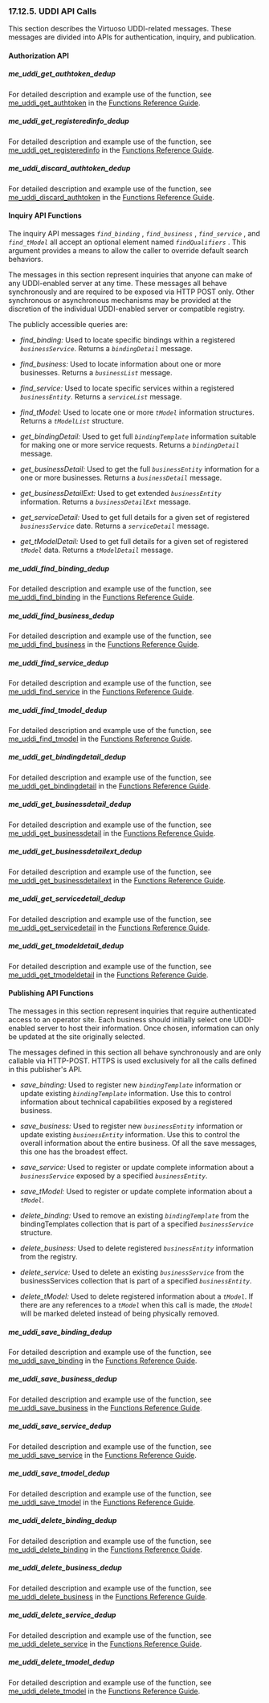 <div id="uddiapicalls" class="section">

<div class="titlepage">

<div>

<div>

### 17.12.5. UDDI API Calls

</div>

</div>

</div>

This section describes the Virtuoso UDDI-related messages. These
messages are divided into APIs for authentication, inquiry, and
publication.

<div id="authapis" class="section">

<div class="titlepage">

<div>

<div>

#### Authorization API

</div>

</div>

</div>

<div id="me_uddi_get_authtoken_dedup" class="section">

<div class="titlepage">

<div>

<div>

##### me_uddi_get_authtoken_dedup

</div>

</div>

</div>

For detailed description and example use of the function, see
<a href="me_uddi_get_authtoken.html" class="link"
title="uddi_get_authToken">me_uddi_get_authtoken</a> in the
<a href="ch-functions.html" class="link"
title="Chapter 24. Virtuoso Functions Guide &amp; Reference">Functions
Reference Guide</a>.

</div>

<div id="me_uddi_get_registeredinfo_dedup" class="section">

<div class="titlepage">

<div>

<div>

##### me_uddi_get_registeredinfo_dedup

</div>

</div>

</div>

For detailed description and example use of the function, see
<a href="me_uddi_get_registeredinfo.html" class="link"
title="uddi_get_registeredInfo">me_uddi_get_registeredinfo</a> in the
<a href="ch-functions.html" class="link"
title="Chapter 24. Virtuoso Functions Guide &amp; Reference">Functions
Reference Guide</a>.

</div>

<div id="me_uddi_discard_authtoken_dedup" class="section">

<div class="titlepage">

<div>

<div>

##### me_uddi_discard_authtoken_dedup

</div>

</div>

</div>

For detailed description and example use of the function, see
<a href="me_uddi_discard_authtoken.html" class="link"
title="uddi_discard_authToken">me_uddi_discard_authtoken</a> in the
<a href="ch-functions.html" class="link"
title="Chapter 24. Virtuoso Functions Guide &amp; Reference">Functions
Reference Guide</a>.

</div>

</div>

<div id="uddisearchapi" class="section">

<div class="titlepage">

<div>

<div>

#### Inquiry API Functions

</div>

</div>

</div>

The inquiry API messages *`find_binding`* , *`find_business`* ,
*`find_service`* , and *`find_tModel`* all accept an optional element
named *`findQualifiers`* . This argument provides a means to allow the
caller to override default search behaviors.

The messages in this section represent inquiries that anyone can make of
any UDDI-enabled server at any time. These messages all behave
synchronously and are required to be exposed via HTTP POST only. Other
synchronous or asynchronous mechanisms may be provided at the discretion
of the individual UDDI-enabled server or compatible registry.

The publicly accessible queries are:

<div class="itemizedlist">

- <span class="emphasis">*find_binding:*</span> Used to locate specific
  bindings within a registered *`businessService`*. Returns a
  *`bindingDetail`* message.

- <span class="emphasis">*find_business:*</span> Used to locate
  information about one or more businesses. Returns a *`businessList`*
  message.

- <span class="emphasis">*find_service:*</span> Used to locate specific
  services within a registered *`businessEntity`*. Returns a
  *`serviceList`* message.

- <span class="emphasis">*find_tModel:*</span> Used to locate one or
  more *`tModel`* information structures. Returns a *`tModelList`*
  structure.

- <span class="emphasis">*get_bindingDetail:*</span> Used to get full
  *`bindingTemplate`* information suitable for making one or more
  service requests. Returns a *`bindingDetail`* message.

- <span class="emphasis">*get_businessDetail:*</span> Used to get the
  full *`businessEntity`* information for a one or more businesses.
  Returns a *`businessDetail`* message.

- <span class="emphasis">*get_businessDetailExt:*</span> Used to get
  extended *`businessEntity`* information. Returns a
  *`businessDetailExt`* message.

- <span class="emphasis">*get_serviceDetail:*</span> Used to get full
  details for a given set of registered *`businessService`* date.
  Returns a *`serviceDetail`* message.

- <span class="emphasis">*get_tModelDetail:*</span> Used to get full
  details for a given set of registered *`tModel`* data. Returns a
  *`tModelDetail`* message.

</div>

<div id="me_uddi_find_binding_dedup" class="section">

<div class="titlepage">

<div>

<div>

##### me_uddi_find_binding_dedup

</div>

</div>

</div>

For detailed description and example use of the function, see
<a href="me_uddi_find_binding.html" class="link"
title="uddi_find_binding">me_uddi_find_binding</a> in the
<a href="ch-functions.html" class="link"
title="Chapter 24. Virtuoso Functions Guide &amp; Reference">Functions
Reference Guide</a>.

</div>

<div id="me_uddi_find_business_dedup" class="section">

<div class="titlepage">

<div>

<div>

##### me_uddi_find_business_dedup

</div>

</div>

</div>

For detailed description and example use of the function, see
<a href="me_uddi_find_business.html" class="link"
title="uddi_find_business">me_uddi_find_business</a> in the
<a href="ch-functions.html" class="link"
title="Chapter 24. Virtuoso Functions Guide &amp; Reference">Functions
Reference Guide</a>.

</div>

<div id="me_uddi_find_service_dedup" class="section">

<div class="titlepage">

<div>

<div>

##### me_uddi_find_service_dedup

</div>

</div>

</div>

For detailed description and example use of the function, see
<a href="me_uddi_find_service.html" class="link"
title="uddi_find_service">me_uddi_find_service</a> in the
<a href="ch-functions.html" class="link"
title="Chapter 24. Virtuoso Functions Guide &amp; Reference">Functions
Reference Guide</a>.

</div>

<div id="me_uddi_find_tmodel_dedup" class="section">

<div class="titlepage">

<div>

<div>

##### me_uddi_find_tmodel_dedup

</div>

</div>

</div>

For detailed description and example use of the function, see
<a href="me_uddi_find_tmodel.html" class="link"
title="uddi_find_tModel">me_uddi_find_tmodel</a> in the
<a href="ch-functions.html" class="link"
title="Chapter 24. Virtuoso Functions Guide &amp; Reference">Functions
Reference Guide</a>.

</div>

<div id="me_uddi_get_bindingdetail_dedup" class="section">

<div class="titlepage">

<div>

<div>

##### me_uddi_get_bindingdetail_dedup

</div>

</div>

</div>

For detailed description and example use of the function, see
<a href="me_uddi_get_bindingdetail.html" class="link"
title="uddi_get_bindingDetail">me_uddi_get_bindingdetail</a> in the
<a href="ch-functions.html" class="link"
title="Chapter 24. Virtuoso Functions Guide &amp; Reference">Functions
Reference Guide</a>.

</div>

<div id="me_uddi_get_businessdetail_dedup" class="section">

<div class="titlepage">

<div>

<div>

##### me_uddi_get_businessdetail_dedup

</div>

</div>

</div>

For detailed description and example use of the function, see
<a href="me_uddi_get_businessdetail.html" class="link"
title="uddi_get_businessDetail">me_uddi_get_businessdetail</a> in the
<a href="ch-functions.html" class="link"
title="Chapter 24. Virtuoso Functions Guide &amp; Reference">Functions
Reference Guide</a>.

</div>

<div id="me_uddi_get_businessdetailext_dedup" class="section">

<div class="titlepage">

<div>

<div>

##### me_uddi_get_businessdetailext_dedup

</div>

</div>

</div>

For detailed description and example use of the function, see
<a href="me_uddi_get_businessdetailext.html" class="link"
title="uddi_get_businessDetailExt">me_uddi_get_businessdetailext</a> in
the <a href="ch-functions.html" class="link"
title="Chapter 24. Virtuoso Functions Guide &amp; Reference">Functions
Reference Guide</a>.

</div>

<div id="me_uddi_get_servicedetail_dedup" class="section">

<div class="titlepage">

<div>

<div>

##### me_uddi_get_servicedetail_dedup

</div>

</div>

</div>

For detailed description and example use of the function, see
<a href="me_uddi_get_servicedetail.html" class="link"
title="uddi_get_serviceDetail">me_uddi_get_servicedetail</a> in the
<a href="ch-functions.html" class="link"
title="Chapter 24. Virtuoso Functions Guide &amp; Reference">Functions
Reference Guide</a>.

</div>

<div id="me_uddi_get_tmodeldetail_dedup" class="section">

<div class="titlepage">

<div>

<div>

##### me_uddi_get_tmodeldetail_dedup

</div>

</div>

</div>

For detailed description and example use of the function, see
<a href="me_uddi_get_tmodeldetail.html" class="link"
title="uddi_get_tModelDetail">me_uddi_get_tmodeldetail</a> in the
<a href="ch-functions.html" class="link"
title="Chapter 24. Virtuoso Functions Guide &amp; Reference">Functions
Reference Guide</a>.

</div>

</div>

<div id="uddipublishingfuncs" class="section">

<div class="titlepage">

<div>

<div>

#### Publishing API Functions

</div>

</div>

</div>

The messages in this section represent inquiries that require
authenticated access to an operator site. Each business should initially
select one UDDI-enabled server to host their information. Once chosen,
information can only be updated at the site originally selected.

The messages defined in this section all behave synchronously and are
only callable via HTTP-POST. HTTPS is used exclusively for all the calls
defined in this publisher's API.

<div class="itemizedlist">

- <span class="emphasis">*save_binding:*</span> Used to register new
  *`bindingTemplate`* information or update existing *`bindingTemplate`*
  information. Use this to control information about technical
  capabilities exposed by a registered business.

- <span class="emphasis">*save_business:*</span> Used to register new
  *`businessEntity`* information or update existing *`businessEntity`*
  information. Use this to control the overall information about the
  entire business. Of all the save messages, this one has the broadest
  effect.

- <span class="emphasis">*save_service:*</span> Used to register or
  update complete information about a *`businessService`* exposed by a
  specified *`businessEntity`*.

- <span class="emphasis">*save_tModel:*</span> Used to register or
  update complete information about a *`tModel`*.

- <span class="emphasis">*delete_binding:*</span> Used to remove an
  existing *`bindingTemplate`* from the bindingTemplates collection that
  is part of a specified *`businessService`* structure.

- <span class="emphasis">*delete_business:*</span> Used to delete
  registered *`businessEntity`* information from the registry.

- <span class="emphasis">*delete_service:*</span> Used to delete an
  existing *`businessService`* from the businessServices collection that
  is part of a specified *`businessEntity`*.

- <span class="emphasis">*delete_tModel:*</span> Used to delete
  registered information about a *`tModel`*. If there are any references
  to a *`tModel`* when this call is made, the *`tModel`* will be marked
  deleted instead of being physically removed.

</div>

<div id="me_uddi_save_binding_dedup" class="section">

<div class="titlepage">

<div>

<div>

##### me_uddi_save_binding_dedup

</div>

</div>

</div>

For detailed description and example use of the function, see
<a href="me_uddi_save_binding.html" class="link"
title="uddi_save_binding">me_uddi_save_binding</a> in the
<a href="ch-functions.html" class="link"
title="Chapter 24. Virtuoso Functions Guide &amp; Reference">Functions
Reference Guide</a>.

</div>

<div id="me_uddi_save_business_dedup" class="section">

<div class="titlepage">

<div>

<div>

##### me_uddi_save_business_dedup

</div>

</div>

</div>

For detailed description and example use of the function, see
<a href="me_uddi_save_business.html" class="link"
title="uddi_save_business">me_uddi_save_business</a> in the
<a href="ch-functions.html" class="link"
title="Chapter 24. Virtuoso Functions Guide &amp; Reference">Functions
Reference Guide</a>.

</div>

<div id="me_uddi_save_service_dedup" class="section">

<div class="titlepage">

<div>

<div>

##### me_uddi_save_service_dedup

</div>

</div>

</div>

For detailed description and example use of the function, see
<a href="me_uddi_save_service.html" class="link"
title="uddi_save_service">me_uddi_save_service</a> in the
<a href="ch-functions.html" class="link"
title="Chapter 24. Virtuoso Functions Guide &amp; Reference">Functions
Reference Guide</a>.

</div>

<div id="me_uddi_save_tmodel_dedup" class="section">

<div class="titlepage">

<div>

<div>

##### me_uddi_save_tmodel_dedup

</div>

</div>

</div>

For detailed description and example use of the function, see
<a href="me_uddi_save_tmodel.html" class="link"
title="uddi_save_tModel">me_uddi_save_tmodel</a> in the
<a href="ch-functions.html" class="link"
title="Chapter 24. Virtuoso Functions Guide &amp; Reference">Functions
Reference Guide</a>.

</div>

<div id="me_uddi_delete_binding_dedup" class="section">

<div class="titlepage">

<div>

<div>

##### me_uddi_delete_binding_dedup

</div>

</div>

</div>

For detailed description and example use of the function, see
<a href="me_uddi_delete_binding.html" class="link"
title="uddi_delete_binding">me_uddi_delete_binding</a> in the
<a href="ch-functions.html" class="link"
title="Chapter 24. Virtuoso Functions Guide &amp; Reference">Functions
Reference Guide</a>.

</div>

<div id="me_uddi_delete_business_dedup" class="section">

<div class="titlepage">

<div>

<div>

##### me_uddi_delete_business_dedup

</div>

</div>

</div>

For detailed description and example use of the function, see
<a href="me_uddi_delete_business.html" class="link"
title="uddi_delete_business">me_uddi_delete_business</a> in the
<a href="ch-functions.html" class="link"
title="Chapter 24. Virtuoso Functions Guide &amp; Reference">Functions
Reference Guide</a>.

</div>

<div id="me_uddi_delete_service_dedup" class="section">

<div class="titlepage">

<div>

<div>

##### me_uddi_delete_service_dedup

</div>

</div>

</div>

For detailed description and example use of the function, see
<a href="me_uddi_delete_service.html" class="link"
title="uddi_delete_service">me_uddi_delete_service</a> in the
<a href="ch-functions.html" class="link"
title="Chapter 24. Virtuoso Functions Guide &amp; Reference">Functions
Reference Guide</a>.

</div>

<div id="me_uddi_delete_tmodel_dedup" class="section">

<div class="titlepage">

<div>

<div>

##### me_uddi_delete_tmodel_dedup

</div>

</div>

</div>

For detailed description and example use of the function, see
<a href="me_uddi_delete_tmodel.html" class="link"
title="uddi_delete_tModel">me_uddi_delete_tmodel</a> in the
<a href="ch-functions.html" class="link"
title="Chapter 24. Virtuoso Functions Guide &amp; Reference">Functions
Reference Guide</a>.

</div>

</div>

</div>
